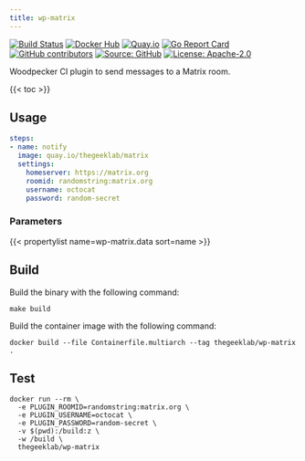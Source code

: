 ```yaml
---
title: wp-matrix
---
```


[![Build Status](https://ci.thegeeklab.de/api/badges/thegeeklab/wp-matrix/status.svg)](https://ci.thegeeklab.de/repos/thegeeklab/wp-matrix)
[![Docker Hub](https://img.shields.io/badge/dockerhub-latest-blue.svg?logo=docker&logoColor=white)](https://hub.docker.com/r/thegeeklab/wp-matrix)
[![Quay.io](https://img.shields.io/badge/quay-latest-blue.svg?logo=docker&logoColor=white)](https://quay.io/repository/thegeeklab/wp-matrix)
[![Go Report Card](https://goreportcard.com/badge/github.com/thegeeklab/wp-matrix)](https://goreportcard.com/report/github.com/thegeeklab/wp-matrix)
[![GitHub contributors](https://img.shields.io/github/contributors/thegeeklab/wp-matrix)](https://github.com/thegeeklab/wp-matrix/graphs/contributors)
[![Source: GitHub](https://img.shields.io/badge/source-github-blue.svg?logo=github&logoColor=white)](https://github.com/thegeeklab/wp-matrix)
[![License: Apache-2.0](https://img.shields.io/github/license/thegeeklab/wp-matrix)](https://github.com/thegeeklab/wp-matrix/blob/main/LICENSE)

Woodpecker CI plugin to send messages to a Matrix room.

<!-- prettier-ignore-start -->
<!-- spellchecker-disable -->
{{< toc >}}
<!-- spellchecker-enable -->
<!-- prettier-ignore-end -->

## Usage

```YAML
steps:
- name: notify
  image: quay.io/thegeeklab/matrix
  settings:
    homeserver: https://matrix.org
    roomid: randomstring:matrix.org
    username: octocat
    password: random-secret
```

### Parameters

<!-- prettier-ignore-start -->
<!-- spellchecker-disable -->
{{< propertylist name=wp-matrix.data sort=name >}}
<!-- spellchecker-enable -->
<!-- prettier-ignore-end -->

## Build

Build the binary with the following command:

```Shell
make build
```

Build the container image with the following command:

```Shell
docker build --file Containerfile.multiarch --tag thegeeklab/wp-matrix .
```

## Test

```Shell
docker run --rm \
  -e PLUGIN_ROOMID=randomstring:matrix.org \
  -e PLUGIN_USERNAME=octocat \
  -e PLUGIN_PASSWORD=random-secret \
  -v $(pwd):/build:z \
  -w /build \
  thegeeklab/wp-matrix
```

